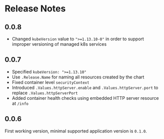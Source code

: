 <!--
s3sync-service - Realtime S3 synchronisation tool
Copyright (c) 2020  Yevgeniy Valeyev

This program is free software: you can redistribute it and/or modify
it under the terms of the GNU General Public License as published by
the Free Software Foundation, either version 3 of the License, or
(at your option) any later version.

This program is distributed in the hope that it will be useful,
but WITHOUT ANY WARRANTY; without even the implied warranty of
MERCHANTABILITY or FITNESS FOR A PARTICULAR PURPOSE.  See the
GNU General Public License for more details.

You should have received a copy of the GNU General Public License
along with this program.  If not, see <http://www.gnu.org/licenses/>.
 -->

# Release Notes

## 0.0.8

- Changed `kubeVersion` value to `">=1.13.10-0"` in order to support improper versioning of managed k8s services

## 0.0.7

- Specified `kubeVersion: ">=1.13.10"`
- Use `.Release.Name` for naming all resources created by the chart
- Fixed container level `securityContext`
- Introduced `.Values.httpServer.enable` and `.Values.httpServer.port` to replace `.Values.httpServerPort`
- Added container health checks using embedded HTTP server resource at `/info`

## 0.0.6

First working version, minimal supported application version is `0.1.0`.
